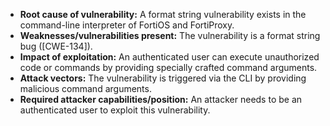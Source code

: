 - **Root cause of vulnerability:** A format string vulnerability exists in the command-line interpreter of FortiOS and FortiProxy.
- **Weaknesses/vulnerabilities present:** The vulnerability is a format string bug ([CWE-134]).
- **Impact of exploitation:** An authenticated user can execute unauthorized code or commands by providing specially crafted command arguments.
- **Attack vectors:** The vulnerability is triggered via the CLI by providing malicious command arguments.
- **Required attacker capabilities/position:** An attacker needs to be an authenticated user to exploit this vulnerability.